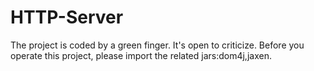 # HTTP-Server
The project is coded by a green finger. It's open to criticize.
Before you operate this project, please import the related jars:dom4j,jaxen.

